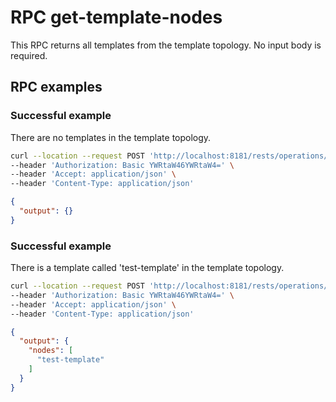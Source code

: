 # RPC get-template-nodes

This RPC returns all templates from the template topology. No input body
is required.

## RPC examples

### Successful example

There are no templates in the template topology.

```bash RPC Request
curl --location --request POST 'http://localhost:8181/rests/operations/template-manager:get-template-nodes' \
--header 'Authorization: Basic YWRtaW46YWRtaW4=' \
--header 'Accept: application/json' \
--header 'Content-Type: application/json'
```

```json RPC Response, Status: 200
{
  "output": {}
}
```

### Successful example

There is a template called 'test-template' in the template topology.

```bash RPC Request
curl --location --request POST 'http://localhost:8181/rests/operations/template-manager:get-template-nodes' \
--header 'Authorization: Basic YWRtaW46YWRtaW4=' \
--header 'Accept: application/json' \
--header 'Content-Type: application/json'
```

```json RPC Response, Status: 200
{
  "output": {
    "nodes": [
      "test-template"
    ]
  }
}
```
